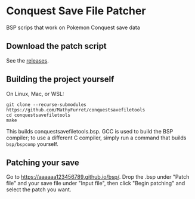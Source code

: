 # Conquest Save File Patcher

BSP scrips that work on Pokemon Conquest save data

## Download the patch script

See the [releases](https://github.com/MathyFurret/conquestsavefiletools/releases).

## Building the project yourself

On Linux, Mac, or WSL:

    git clone --recurse-submodules https://github.com/MathyFurret/conquestsavefiletools
    cd conquestsavefiletools
    make

This builds conquestsavefiletools.bsp. GCC is used to build the BSP compiler; to use a different C compiler, simply run a command that builds `bsp/bspcomp` yourself.

## Patching your save

Go to https://aaaaaa123456789.github.io/bsp/. Drop the .bsp under "Patch file" and your save file under "Input file", then click "Begin patching" and select the patch you want.
